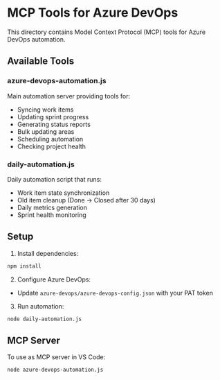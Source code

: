 # MCP Tools for Azure DevOps

This directory contains Model Context Protocol (MCP) tools for Azure DevOps automation.

## Available Tools

### azure-devops-automation.js
Main automation server providing tools for:
- Syncing work items
- Updating sprint progress
- Generating status reports
- Bulk updating areas
- Scheduling automation
- Checking project health

### daily-automation.js
Daily automation script that runs:
- Work item state synchronization
- Old item cleanup (Done → Closed after 30 days)
- Daily metrics generation
- Sprint health monitoring

## Setup

1. Install dependencies:
```bash
npm install
```

2. Configure Azure DevOps:
- Update `azure-devops/azure-devops-config.json` with your PAT token

3. Run automation:
```bash
node daily-automation.js
```

## MCP Server

To use as MCP server in VS Code:
```bash
node azure-devops-automation.js
```